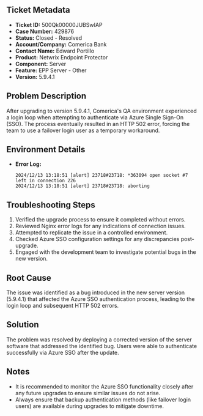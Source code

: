 ## Ticket Metadata
- **Ticket ID:** 500Qk00000JUBSwIAP
- **Case Number:** 429876
- **Status:** Closed - Resolved
- **Account/Company:** Comerica Bank
- **Contact Name:** Edward Portillo
- **Product:** Netwrix Endpoint Protector
- **Component:** Server
- **Feature:** EPP Server - Other
- **Version:** 5.9.4.1

## Problem Description
After upgrading to version 5.9.4.1, Comerica's QA environment experienced a login loop when attempting to authenticate via Azure Single Sign-On (SSO). The process eventually resulted in an HTTP 502 error, forcing the team to use a failover login user as a temporary workaround.

## Environment Details
- **Error Log:** 
  ```
  2024/12/13 13:18:51 [alert] 23718#23718: *363094 open socket #7 left in connection 226
  2024/12/13 13:18:51 [alert] 23718#23718: aborting
  ```

## Troubleshooting Steps
1. Verified the upgrade process to ensure it completed without errors.
2. Reviewed Nginx error logs for any indications of connection issues.
3. Attempted to replicate the issue in a controlled environment.
4. Checked Azure SSO configuration settings for any discrepancies post-upgrade.
5. Engaged with the development team to investigate potential bugs in the new version.

## Root Cause
The issue was identified as a bug introduced in the new server version (5.9.4.1) that affected the Azure SSO authentication process, leading to the login loop and subsequent HTTP 502 errors.

## Solution
The problem was resolved by deploying a corrected version of the server software that addressed the identified bug. Users were able to authenticate successfully via Azure SSO after the update.

## Notes
- It is recommended to monitor the Azure SSO functionality closely after any future upgrades to ensure similar issues do not arise.
- Always ensure that backup authentication methods (like failover login users) are available during upgrades to mitigate downtime.